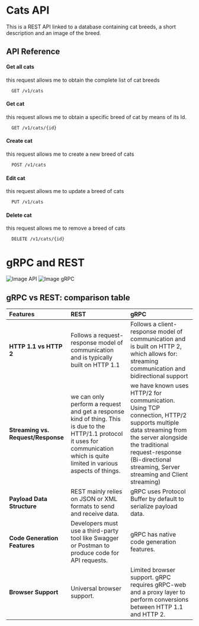 
# Cats API

This is a REST API linked to a database containing cat breeds, a short description and an image of the breed.

## API Reference
#### Get all cats

this request allows me to obtain the complete list of cat breeds

```
  GET /v1/cats
```
#### Get cat

this request allows me to obtain a specific breed of cat by means of its Id.

```
  GET /v1/cats/{id}
```
#### Create cat

this request allows me to create a new breed of cats

```
  POST /v1/cats
```

#### Edit cat

this request allows me to update a breed of cats

```
  PUT /v1/cats
```
#### Delete cat

this request allows me to remove a breed of cats

```
  DELETE /v1/cats/{id}
```

# gRPC and REST

![Image API](https://www.imaginarycloud.com/blog/content/images/2021/06/API.png)
![Image gRPC](https://www.imaginarycloud.com/blog/content/images/2021/06/Streaming_gRPCvsREST.png)

## gRPC vs REST: comparison table

|Features| REST | gRPC     |
|:-------  | :-------- | :------- |
| **HTTP 1.1 vs HTTP 2**| Follows a request-response model of communication and is typically built on HTTP 1.1 | Follows a client-response model of communication and is built on HTTP 2, which allows for: streaming communication and bidirectional support |
|**Streaming vs. Request/Response**|we can only perform a request and get a response kind of thing. This is due to the HTTP/1.1 protocol it uses for communication which is quite limited in various aspects of things.|we have known uses HTTP/2 for communication. Using TCP connection, HTTP/2 supports multiple data streaming from the server alongside the traditional request-response (Bi-directional streaming, Server streaming and Client streaming)|
|**Payload Data Structure**|REST mainly relies on JSON or XML formats to send and receive data.|gRPC uses Protocol Buffer by default to serialize payload data.|
|**Code Generation Features**|Developers must use a third-party tool like Swagger or Postman to produce code for API requests.|gRPC has native code generation features.|
|**Browser Support**|Universal browser support.|Limited browser support. gRPC requires gRPC-web and a proxy layer to perform conversions between HTTP 1.1 and HTTP 2.|




